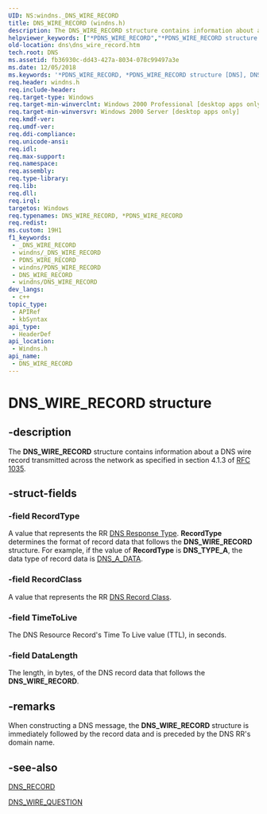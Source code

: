 ```yaml
---
UID: NS:windns._DNS_WIRE_RECORD
title: DNS_WIRE_RECORD (windns.h)
description: The DNS_WIRE_RECORD structure contains information about a DNS wire record transmitted across the network as specified in section 4.1.3 of RFC 1035.
helpviewer_keywords: ["*PDNS_WIRE_RECORD","*PDNS_WIRE_RECORD structure [DNS]","DNS_WIRE_RECORD","DNS_WIRE_RECORD structure [DNS]","dns.dns_wire_record","windns/*PDNS_WIRE_RECORD","windns/DNS_WIRE_RECORD"]
old-location: dns\dns_wire_record.htm
tech.root: DNS
ms.assetid: fb36930c-dd43-427a-8034-078c99497a3e
ms.date: 12/05/2018
ms.keywords: '*PDNS_WIRE_RECORD, *PDNS_WIRE_RECORD structure [DNS], DNS_WIRE_RECORD, DNS_WIRE_RECORD structure [DNS], dns.dns_wire_record, windns/*PDNS_WIRE_RECORD, windns/DNS_WIRE_RECORD'
req.header: windns.h
req.include-header: 
req.target-type: Windows
req.target-min-winverclnt: Windows 2000 Professional [desktop apps only]
req.target-min-winversvr: Windows 2000 Server [desktop apps only]
req.kmdf-ver: 
req.umdf-ver: 
req.ddi-compliance: 
req.unicode-ansi: 
req.idl: 
req.max-support: 
req.namespace: 
req.assembly: 
req.type-library: 
req.lib: 
req.dll: 
req.irql: 
targetos: Windows
req.typenames: DNS_WIRE_RECORD, *PDNS_WIRE_RECORD
req.redist: 
ms.custom: 19H1
f1_keywords:
 - _DNS_WIRE_RECORD
 - windns/_DNS_WIRE_RECORD
 - PDNS_WIRE_RECORD
 - windns/PDNS_WIRE_RECORD
 - DNS_WIRE_RECORD
 - windns/DNS_WIRE_RECORD
dev_langs:
 - c++
topic_type:
 - APIRef
 - kbSyntax
api_type:
 - HeaderDef
api_location:
 - Windns.h
api_name:
 - DNS_WIRE_RECORD
---
```


# DNS_WIRE_RECORD structure


## -description

The <b>DNS_WIRE_RECORD</b> structure contains information about a DNS wire record transmitted across the network as specified in section 4.1.3 of <a href="https://www.ietf.org/rfc/rfc1035.txt">RFC 1035</a>.

## -struct-fields

### -field RecordType

A value that represents the RR <a href="/windows/desktop/DNS/dns-constants">DNS Response Type</a>. <b>RecordType</b> determines the format of record data that follows the <b>DNS_WIRE_RECORD</b> structure. For example, if the value of <b>RecordType</b> is <b>DNS_TYPE_A</b>, the data type of record data  is <a href="/windows/win32/api/windns/nf-windns-dnsquery_a">DNS_A_DATA</a>.

### -field RecordClass

A value that represents the RR <a href="/windows/desktop/DNS/dns-constants">DNS Record Class</a>.

### -field TimeToLive

The DNS Resource Record's Time To Live value (TTL), in seconds.

### -field DataLength

The length, in bytes, of the DNS record data that follows the <b>DNS_WIRE_RECORD</b>.

## -remarks

When constructing a DNS message, the <b>DNS_WIRE_RECORD</b> structure is immediately followed by the record data and is preceded by the DNS RR's domain name.

## -see-also

<a href="/windows/win32/api/windns/ns-windns-dns_recorda">DNS_RECORD</a>



<a href="/windows/desktop/api/windns/ns-windns-dns_wire_question">DNS_WIRE_QUESTION</a>